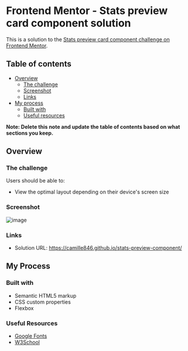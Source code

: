 # Frontend Mentor - Stats preview card component solution

This is a solution to the [Stats preview card component challenge on Frontend Mentor](https://www.frontendmentor.io/challenges/stats-preview-card-component-8JqbgoU62).
## Table of contents

- [Overview](#overview)
  - [The challenge](#the-challenge)
  - [Screenshot](#screenshot)
  - [Links](#links)
- [My process](#my-process)
  - [Built with](#built-with)
  - [Useful resources](#useful-resources)

**Note: Delete this note and update the table of contents based on what sections you keep.**

## Overview

### The challenge

Users should be able to:

- View the optimal layout depending on their device's screen size

### Screenshot

![image](https://user-images.githubusercontent.com/83260908/141368985-c84bb6e3-2412-4e39-b99f-ebf53b0a63ee.png)

### Links

- Solution URL: https://camille846.github.io/stats-preview-component/

## My Process

### Built with

- Semantic HTML5 markup
- CSS custom properties
- Flexbox

### Useful Resources

- [Google Fonts](https://fonts.google.com)
- [W3School](https://www.w3schools.com/cssref/css3_pr_filter.asp)





